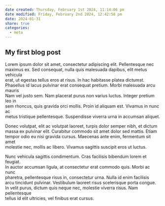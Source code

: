 ```yaml
---
date created: Thursday, February 1st 2024, 11:14:06 pm
date modified: Friday, February 2nd 2024, 12:42:58 pm
date: 2024-01-31
share: true
categories:
  - meta
---
```



## My first blog post

Lorem ipsum dolor sit amet, consectetur adipiscing elit. Pellentesque nec  
maximus ex. Sed consequat, nulla quis malesuada dapibus, elit metus vehicula  
erat, ut egestas tellus eros at risus. In hac habitasse platea dictumst.  
Phasellus id lacus pulvinar erat consequat pretium. Morbi malesuada arcu mauris  
Nam vel justo sem. Nam placerat purus non varius luctus. Integer pretium leo in  
sem rhoncus, quis gravida orci mollis. Proin id aliquam est. Vivamus in nunc ac  
metus tristique pellentesque. Suspendisse viverra urna in accumsan aliquet.

<!-- more -->

Donec volutpat, elit ac volutpat laoreet, turpis dolor semper nibh, et dictum  
massa ex pulvinar elit. Curabitur commodo sit amet dolor sed mattis. Etiam  
tempor odio eu nisi gravida cursus. Maecenas ante enim, fermentum sit amet  
molestie nec, mollis ac libero. Vivamus sagittis suscipit eros ut luctus.

Nunc vehicula sagittis condimentum. Cras facilisis bibendum lorem et feugiat.  
In auctor accumsan ligula, at consectetur erat commodo quis. Morbi ac nunc  
pharetra, pellentesque risus in, consectetur urna. Nulla id enim facilisis  
arcu tincidunt pulvinar. Vestibulum laoreet risus scelerisque porta congue.  
In velit purus, dictum quis neque nec, molestie viverra risus. Nam pellentesque  
tellus id elit ultricies, vel finibus erat cursus.